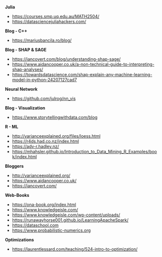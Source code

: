**Julia**
* https://courses.smp.uq.edu.au/MATH2504/
* https://datasciencejuliahackers.com/

**Blog - C++**
* https://mariusbancila.ro/blog/

**Blog - SHAP & SAGE**
* https://iancovert.com/blog/understanding-shap-sage/
* https://www.aidancooper.co.uk/a-non-technical-guide-to-interpreting-shap-analyses/
* https://towardsdatascience.com/shap-explain-any-machine-learning-model-in-python-24207127cad7

**Neural Network**
* https://github.com/julrog/nn_vis

**Blog - Visualization**
* https://www.storytellingwithdata.com/blog

**R - ML**
* http://varianceexplained.org/files/loess.html
* https://r4ds.had.co.nz/index.html
* https://adv-r.hadley.nz/
* https://mhahsler.github.io/Introduction_to_Data_Mining_R_Examples/book/index.html

**Bloggers**
* http://varianceexplained.org/
* https://www.aidancooper.co.uk/
* https://iancovert.com/

**Web-Books**
* https://ona-book.org/index.html
* https://www.knowledgeisle.com/
* https://www.knowledgeisle.com/wp-content/uploads/
* https://runawayhorse001.github.io/LearningApacheSpark/
* https://dataschool.com
* https://www.probabilistic-numerics.org

**Optimizations**
* https://laurentlessard.com/teaching/524-intro-to-optimization/
